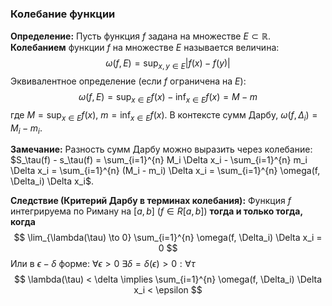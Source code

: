 ### Колебание функции


**Определение:** Пусть функция $f$ задана на множестве $E \subset \mathbb{R}$. **Колебанием** функции $f$ на множестве $E$ называется величина:
$$ \omega(f, E) = \sup_{x, y \in E} |f(x) - f(y)| $$
Эквивалентное определение (если $f$ ограничена на $E$):
$$ \omega(f, E) = \sup_{x \in E} f(x) - \inf_{x \in E} f(x) = M - m $$
где $M = \sup_{x \in E} f(x)$, $m = \inf_{x \in E} f(x)$.
В контексте сумм Дарбу, $\omega(f, \Delta_i) = M_i - m_i$.

**Замечание:** Разность сумм Дарбу можно выразить через колебание:
$S_\tau(f) - s_\tau(f) = \sum_{i=1}^{n} M_i \Delta x_i - \sum_{i=1}^{n} m_i \Delta x_i = \sum_{i=1}^{n} (M_i - m_i) \Delta x_i = \sum_{i=1}^{n} \omega(f, \Delta_i) \Delta x_i$.

**Следствие (Критерий Дарбу в терминах колебания):**
Функция $f$ интегрируема по Риману на $[a, b]$ ($f \in R[a, b]$) **тогда и только тогда, когда**
$$ \lim_{\lambda(\tau) \to 0} \sum_{i=1}^{n} \omega(f, \Delta_i) \Delta x_i = 0 $$
Или в $\epsilon-\delta$ форме:
$\forall \epsilon > 0 \ \exists \delta = \delta(\epsilon)> 0 : \forall \tau$
$$ \lambda(\tau) < \delta \implies \sum_{i=1}^{n} \omega(f, \Delta_i) \Delta x_i < \epsilon $$